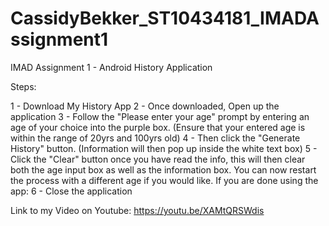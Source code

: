 # CassidyBekker_ST10434181_IMADAssignment1
IMAD Assignment 1 - Android History Application


Steps:

1 - Download My History App
2 - Once downloaded, Open up the application 
3 - Follow the "Please enter your age" prompt by entering an age of your choice into the purple box.
(Ensure that your entered age is within the range of 20yrs and 100yrs old)
4 - Then click the "Generate History" button.
(Information will then pop up inside the white text box)
5 - Click the "Clear" button once you have read the info, this will then clear both the age input box as well as the information box.
You can now restart the process with a different age if you would like.
If you are done using the app:
6 - Close the application


Link to my Video on Youtube: https://youtu.be/XAMtQRSWdis
